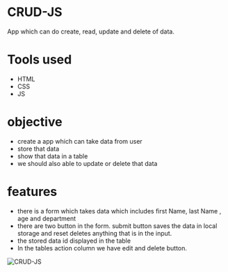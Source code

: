 # CRUD-JS
App which can do create, read, update and delete of data.

# Tools used
- HTML
- CSS
- JS

# objective
- create a app which can take data from user
- store that data 
- show that data in a table
- we should also able to update or delete that data

# features
- there is a form which takes data which includes first Name, last Name , age and department
- there are two button in the form. submit button saves the data in local storage and reset deletes anything that is in the input.
- the stored data id displayed in the table
- In the tables action column we have edit and delete button.


![CRUD-JS](https://user-images.githubusercontent.com/113674345/214171197-943e7b81-9904-41ad-a2ca-4878edac95b2.png)
